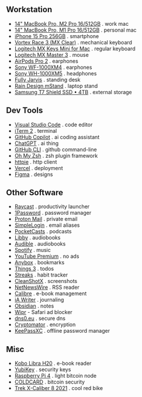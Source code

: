 ## Workstation

- [14" MacBook Pro, M2 Pro 16/512GB](https://support.apple.com/kb/SP889) . work mac
- [14" MacBook Pro, M1 Pro 16/512GB](https://support.apple.com/kb/SP854) . personal mac
- [iPhone 15 Pro 256GB](https://www.apple.com/shop/buy-iphone/iphone-15-pro) . smartphone
- [Vortex Race 3 (MX Clear)](https://vortexgear.store/products/race-3-micro-usb) . mechanical keyboard
- [Logitech MX Keys Mini for Mac](https://www.logitech.com/en-eu/products/keyboards/mx-keys-mini-for-mac.html) . regular keyboard
- [Logitech MX Master 3](https://www.logitech.com/en-eu/products/mice/mx-master-3.html) . mouse
- [AirPods Pro 2](https://www.apple.com/airpods-pro/) . earphones
- [Sony WF-1000XM4](https://www.sony.com/lr/headphones/products/wf-1000xm4) . earphones
- [Sony WH-1000XM5](https://electronics.sony.com/audio/headphones/headband/p/wh1000xm5-b) . headphones
- [Fully Jarvis](https://ukstore.hermanmiller.com/collections/jarvis-standing-desk/) . standing desk
- [Rain Design mStand](https://www.raindesigninc.com/mstand.html) . laptop stand
- [Samsung T7 Shield SSD • 4TB](https://www.raindesigninc.com/mstand.html) . external storage

## Dev Tools

- [Visual Studio Code](https://code.visualstudio.com/) . code editor
- [iTerm 2](https://iterm2.com/) . terminal
- [GitHub Copilot](https://github.com/features/copilot) . ai coding assistant
- [ChatGPT](https://chat.openai.com/) . ai thing
- [GitHub CLI](https://cli.github.com/) . github command-line
- [Oh My Zsh](https://ohmyz.sh/) . zsh plugin framework
- [httpie](https://httpie.io/) . http client
- [Vercel](https://vercel.com) . deployment
- [Figma](https://www.figma.com/) . designs

## Other Software

- [Raycast](https://www.raycast.com/) . productivity launcher
- [1Password](https://1password.com/) . password manager
- [Proton Mail](https://proton.me/mail) . private email
- [SimpleLogin](https://simplelogin.io/) . email aliases
- [PocketCasts](https://pocketcasts.com/) . podcasts
- [Libby](https://www.overdrive.com/apps/libby) . audiobooks
- [Audible](https://www.audible.com/) . audiobooks
- [Spotify](https://open.spotify.com/) . music
- [YouTube Premium](https://www.youtube.com/premium) . no ads
- [Anybox](https://anybox.app/) . bookmarks
- [Things 3](https://culturedcode.com/things/) . todos
- [Streaks](https://streaksapp.com/) . habit tracker
- [CleanShotX](https://cleanshot.com/) . screenshots
- [NetNewsWire](https://netnewswire.com/) . RSS reader
- [Calibre](https://calibre-ebook.com/) . e-book management
- [iA Writer](https://ia.net/writer) . journaling
- [Obsidian](https://obsidian.md/) . notes
- [Wipr](https://apps.apple.com/us/app/wipr/id1030595027) - Safari ad blocker
- [dns0.eu](https://dns0.eu/) . secure dns
- [Cryptomator](https://cryptomator.org/) . encryption
- [KeePassXC](https://keepassxc.org/) . offline password manager

## Misc

- [Kobo Libra H20](https://gl.kobobooks.com/products/kobo-libra-h2o) . e-book reader
- [YubiKey](https://www.yubico.com/products/) . security keys
- [Raspberry Pi 4](https://www.raspberrypi.com/products/raspberry-pi-4-model-b/) . light bitcoin node
- [COLDCARD](https://coldcard.com/) . bitcoin security
- [Trek X-Caliber 8 2021](https://www.trekbikes.com/us/en_US/bikes/mountain-bikes/cross-country-mountain-bikes/x-caliber/x-caliber-8/p/33193/) . cool red bike
